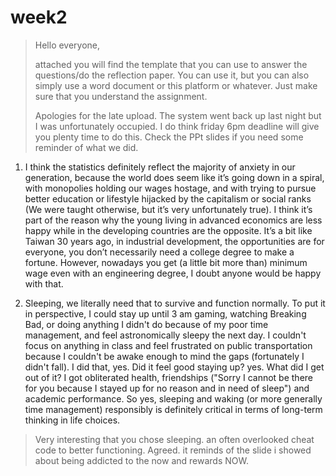 # week2

> Hello everyone, 
> 
> attached you will find the template that you can use to answer the questions/do the reflection paper. You can use it, but you can also simply use a word document or this platform or whatever. Just make sure that you understand the assignment.
> 
> Apologies for the late upload. The system went back up last night but I was unfortunately occupied. I do think friday 6pm deadline will give you plenty time to do this. Check the PPt slides if you need some reminder of what we did.

1) I think the statistics definitely reflect the majority of anxiety in our generation, because the world does seem like it’s going down in a spiral, with monopolies holding our wages hostage, and with trying to pursue better education or lifestyle hijacked by the capitalism or social ranks (We were taught otherwise, but it’s very unfortunately true). I think it’s part of the reason why the young living in advanced economics are less happy while in the developing countries are the opposite. It’s a bit like Taiwan 30 years ago, in industrial development, the opportunities are for everyone, you don’t necessarily need a college degree to make a fortune. However, nowadays you get (a little bit more than) minimum wage even with an engineering degree, I doubt anyone would be happy with that.

2) Sleeping, we literally need that to survive and function normally. To put it in perspective, I could stay up until 3 am gaming, watching Breaking Bad, or doing anything I didn't do because of my poor time management, and feel astronomically sleepy the next day. I couldn't focus on anything in class and feel frustrated on public transportation because I couldn't be awake enough to mind the gaps (fortunately I didn't fall). I did that, yes. Did it feel good staying up? yes. What did I get out of it? I got obliterated health, friendships ("Sorry I cannot be there for you because I stayed up for no reason and in need of sleep") and  academic performance. So yes, sleeping and waking (or more generally time management) responsibly is definitely critical in terms of long-term thinking in life choices.

> Very interesting that you chose sleeping. an often overlooked cheat code to better functioning. Agreed. it reminds of the slide i showed about being addicted to the now and rewards NOW.

